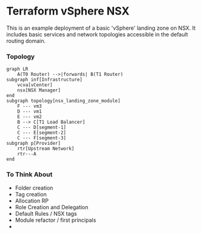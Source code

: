 # Terraform vSphere NSX

This is an example deployment of a basic 'vSphere' landing zone on NSX. It includes basic services and network topologies accessible in the default routing domain.


### Topology

```mermaid
graph LR
    A(T0 Router) -->|forwards| B(T1 Router)
subgraph inf[Infrastructure]
    vcva[vCenter]
    nsx[NSX Manager]
end
subgraph topology[nsx_landing_zone_module]
    F --- vm3
    D --- vm1
    E --- vm2
    B --> C[T1 Load Balancer]
    C --- D[segment-1]
    C --- E[segment-2]
    C --- F[segment-3]
subgraph p[Provider]
    rtr[Upstream Network]
    rtr---A
end
```


### To Think About

* Folder creation
* Tag creation
* Allocation RP
* Role Creation and Delegation
* Default Rules / NSX tags
* Module refactor / first principals
* 

